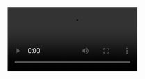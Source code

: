 <video src="https://github.com/alihan98ersoy/markdown_files/raw/refs/heads/master/test_development/test1.mp4">
